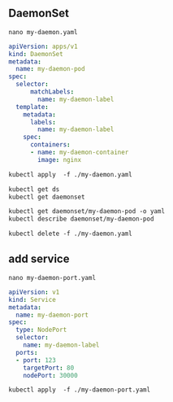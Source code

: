 ## DaemonSet
`nano my-daemon.yaml`
```yaml
apiVersion: apps/v1
kind: DaemonSet
metadata:
  name: my-daemon-pod
spec:
  selector:
      matchLabels:
        name: my-daemon-label
  template:
    metadata:
      labels:
        name: my-daemon-label
    spec:
      containers:
      - name: my-daemon-container
        image: nginx
```

```txt
kubectl apply  -f ./my-daemon.yaml

kubectl get ds
kubectl get daemonset

kubectl get daemonset/my-daemon-pod -o yaml
kubectl describe daemonset/my-daemon-pod

kubectl delete -f ./my-daemon.yaml
```


## add service
`nano my-daemon-port.yaml`
```yaml
apiVersion: v1
kind: Service
metadata:
  name: my-daemon-port
spec:
  type: NodePort
  selector:
    name: my-daemon-label
  ports:
  - port: 123
    targetPort: 80
    nodePort: 30000
```

```txt
kubectl apply  -f ./my-daemon-port.yaml
```
